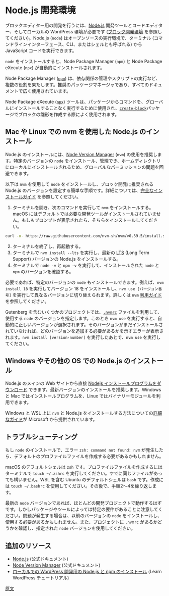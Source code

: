 <!-- 
# Node.js development environment
 -->
# Node.js 開発環境

<!-- 
When developing for the Block Editor, you will need [Node.js](https://nodejs.org/en) development tools along with a code editor and a local WordPress environment (see [Block Development Environment](/docs/getting-started/devenv/README.md)). Node.js (`node`) is an open-source runtime environment that allows you to execute JavaScript code from the terminal (also known as a command-line interface, CLI, or shell)
 -->
ブロックエディター用の開発を行うには、[Node.js](https://nodejs.org/en) 開発ツールとコードエディター、そしてローカルの WordPress 環境が必要です ([ブロック開発環境](https://ja.wordpress.org/team/handbook/block-editor/getting-started/devenv/) を参照してください)。Node.js (`node`) はオープンソースの実行環境で、ターミナル (コマンドラインインターフェース、CLI、またはシェルとも呼ばれる) から JavaScript コードを実行できます。

<!-- 
Installing `node` will automatically include the Node Package Manager (`npm`) and the Node Package eXecute (`npx`), two tools you will frequently use in block and plugin development.
 -->
`node` をインストールすると、Node Package Manager (`npm`) と Node Package eXecute (`npx`) が自動的にインストールされます。

<!-- 
Node Package Manager ([`npm`](https://docs.npmjs.com/cli/v10/commands/npm)) serves multiple purposes, including dependency management and script execution. It's the recommended package manager and is extensively featured in all documentation.
 -->
Node Package Manager ([`npm`](https://docs.npmjs.com/cli/v10/commands/npm)) は、依存関係の管理やスクリプトの実行など、複数の役割を果たします。推奨のパッケージマネージャであり、すべてのドキュメントで広く使用されています。

<!-- 
The Node Package eXecute ([`npx`](https://docs.npmjs.com/cli/v10/commands/npx)) tool is used to run commands from packages without installing them globally and is commonly used when scaffolding blocks with the [`create-block`](https://developer.wordpress.org/block-editor/reference-guides/packages/packages-create-block/) package.
 -->
Node Package eXecute ([`npx`](https://docs.npmjs.com/cli/v10/commands/npx)) ツールは、パッケージからコマンドを、グローバルにインストールすることなく実行するために使用され、[`create-block`](https://developer.wordpress.org/block-editor/reference-guides/packages/packages-create-block/)パッケージでブロックの雛形を作成する際によく使用されます。

<!-- 
## Node.js installation on Mac and Linux (with `nvm`)
 -->
## Mac や Linux での nvm を使用した Node.js のインストール

<!-- 
It's recommended that you use [Node Version Manager](https://github.com/nvm-sh/nvm) (`nvm`) to install Node.js. This allows you to install and manage specific versions of `node`, which are installed locally in your home directory, avoiding any global permission issues.
 -->
Node.js のインストールには、[Node Version Manager](https://github.com/nvm-sh/nvm) (`nvm`) の使用を推奨します。特定のバージョンの `node` をインストール、管理でき、ホームディレクトリにローカルにインストールされるため、グローバルなパーミッションの問題を回避できます。

<!-- 
Here are the quick instructions for installing `node` using `nvm` and setting the recommended Node.js version for block development. See the [complete installation guide](https://github.com/nvm-sh/nvm#installing-and-updating) for more details.
 -->
以下は `nvm` を使用して `node` をインストールし、ブロック開発に推奨される Node.js のバージョンを設定する簡単な手順です。詳細については、[完全なインストールガイド](https://github.com/nvm-sh/nvm#installing-and-updating) を参照してください。

<!-- 
1. Open the terminal and run the following to install `nvm`. On macOS, the required developer tools are not installed by default. Install them if prompted.
 -->
1. ターミナルを開き、次のコマンドを実行して `nvm` をインストールする。macOS にはデフォルトでは必要な開発ツールがインストールされていません。もしもプロンプトが表示されたら、そちらをインストールしてください。

```sh
curl -o- https://raw.githubusercontent.com/nvm-sh/nvm/v0.39.5/install.sh | bash
```

<!-- 
2. Quit and restart the terminal.
3. Run `nvm install --lts` in the terminal to install the latest [LTS](https://nodejs.org/en/about/previous-releases) (Long Term Support) version of Node.js.
4. Run `node -v` and `npm -v` in the terminal to verify the installed `node` and `npm` versions.
 -->
2. ターミナルを終了し、再起動する。
3. ターミナルで `nvm install --lts` を実行し、最新の [LTS](https://nodejs.org/en/about/previous-releases) (Long Term Support) バージョンの Node.js をインストールする。
4. ターミナルで `node -v` と `npm -v` を実行して、インストールされた `node` と `npm` のバージョンを確認する。

<!-- 
If needed, you can also install specific versions of `node`. For example, install version 18 by running `nvm install 18`, and switch between different versions by running `nvm use [version-number]`. See the `nvm` [usage guide](https://github.com/nvm-sh/nvm#usage) for more details.
 -->
必要であれば、特定のバージョンの `node` もインストールできます。例えば、`nvm install 18` を実行してバージョン 18 をインストールし、`nvm use [バージョン番号]` を実行して異なるバージョンに切り替えられます。詳しくは `nvm` [利用ガイド](https://github.com/nvm-sh/nvm#usage) を参照してください。

<!-- 
Some projects, like Gutenberg, include an [`.nvmrc`](https://github.com/WordPress/gutenberg/blob/trunk/.nvmrc) file which specifies the version of `node` that should be used. In this case, running `nvm use` will automatically select the correct version. If the version is not yet installed, you will get an error that tells you what version needs to be added. Run `nvm install [version-number]` followed by `nvm use`.
 -->
Gutenberg を含むいくつかのプロジェクトでは、[`.nvmrc`](https://github.com/WordPress/gutenberg/blob/trunk/.nvmrc) ファイルを利用して、使用する `node` のバージョンを指定します。このとき `nvm use` を実行すると、自動的に正しいバージョンが選択されます。そのバージョンがまだインストールされていなければ、どのバージョンを追加する必要があるかを示すエラーが表示されます。`nvm install [version-number]` を実行したあとで、`nvm use` を実行してください。

<!-- 
## Node.js installation on Windows and others
 -->
## Windows やその他の OS での Node.js のインストール

<!-- 
You can [download a Node.js installer](https://nodejs.org/en/download/) directly from the main Node.js website. The latest version is recommended. Installers are available for Windows and Mac, and binaries are available for Linux. 
 -->
Node.js のメインの Web サイトから直接 [Nodejs インストールプログラムをダウンロード](https://nodejs.org/en/download/) できます。最新バージョンのインストールを推奨します。Windows と Mac ではインストールプログラムを、Linux ではバイナリーモジュールを利用できます。

<!-- 
Microsoft also provides a [detailed guide](https://learn.microsoft.com/en-us/windows/dev-environment/javascript/nodejs-on-windows#install-nvm-windows-nodejs-and-npm) on how to install `nvm` and Node.js on Windows and WSL.
 -->
Windows と WSL 上に `nvm` と Node.js をインストールする方法についての[詳細なガイド](https://learn.microsoft.com/en-us/windows/dev-environment/javascript/nodejs-on-windows#install-nvm-windows-nodejs-and-npm)が Microsoft から提供されています。

<!-- 
## Troubleshooting
 -->
## トラブルシューティング

<!-- 
If you encounter the error `zsh: command not found: nvm` when attempting to install `node`, you might need to create the default profile file. 
 -->
もし `node` のインストールで、エラー `zsh: command not found: nvm` が発生したら、デフォルトのプロファイルファイルを作成する必要があるかもしれません。

<!--  
The default shell is `zsh` on macOS, so create the profile file by running `touch ~/.zshrc` in the terminal. It's fine to run if the file already exists. The default profile is `bash` for Ubuntu, including WSL, so use `touch ~/.bashrc` instead. Then repeat steps 2-4.
 -->
macOS のデフォルトシェルは `zsh` です。プロファイルファイルを作成するにはターミナルで `touch ~/.zshrc` を実行してください。すでに同じファイルがあっても構いません。WSL を含む Ubuntu のデフォルトシェルは `bash` です。作成には `touch ~/.bashrc` を使用してください。その後で、手順2〜4を繰り返します。

<!-- 
The latest `node` version should work for most development projects, but be aware that some packages and tools have specific requirements. If you encounter issues, you might need to install and use a previous `node` version. Also, make sure to check if the project has an `.nvmrc` and use the `node` version indicated.
 -->
最新の `node` バージョンであれば、ほとんどの開発プロジェクトで動作するはずです。しかしパッケージやツールによっては特定の要件があることに注意してください。問題が発生する場合は、以前のバージョンの `node` をインストールし、使用する必要があるかもしれません。また、プロジェクトに `.nvmrc` があるかどうかを確認し、指定された `node` バージョンを使用してください。

<!-- 
## Additional resources
 -->
## 追加のリソース

<!-- 
-   [Node.js](https://nodejs.org/en) (Official documentation)
-   [Node Version Manager](https://github.com/nvm-sh/nvm) (Official documentation)
-   [Installing Node.js and npm for local WordPress development](https://learn.wordpress.org/tutorial/installing-node-js-and-npm-for-local-wordpress-development/) (Learn WordPress tutorial)
 -->
-   [Node.js](https://nodejs.org/en) (公式ドキュメント)
-   [Node Version Manager](https://github.com/nvm-sh/nvm) (公式ドキュメント)
-   [ローカルでの WordPress 開発用の Node.js と npm のインストール](https://learn.wordpress.org/tutorial/installing-node-js-and-npm-for-local-wordpress-development/) (Learn WordPress チュートリアル)

[原文](https://github.com/WordPress/gutenberg/blob/trunk/docs/getting-started/devenv/nodejs-development-environment.md)

